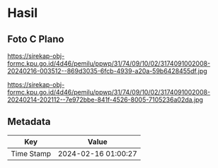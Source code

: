 # Hasil

## Foto C Plano

https://sirekap-obj-formc.kpu.go.id/4d46/pemilu/ppwp/31/74/09/10/02/3174091002008-20240216-003512--869d3035-6fcb-4939-a20a-59b6428455df.jpg

https://sirekap-obj-formc.kpu.go.id/4d46/pemilu/ppwp/31/74/09/10/02/3174091002008-20240214-202112--7e972bbe-841f-4526-8005-7105236a02da.jpg


## Metadata

| Key        | Value               |
| ---------- | ------------------- |
| Time Stamp | 2024-02-16 01:00:27 |



